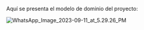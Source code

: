 Aquí se presenta el modelo de dominio del proyecto:

![WhatsApp_Image_2023-09-11_at_5.29.26_PM](uploads/1ba957e6e5ad73189948e8cbf71f400a/WhatsApp_Image_2023-09-11_at_5.29.26_PM.jpeg)
